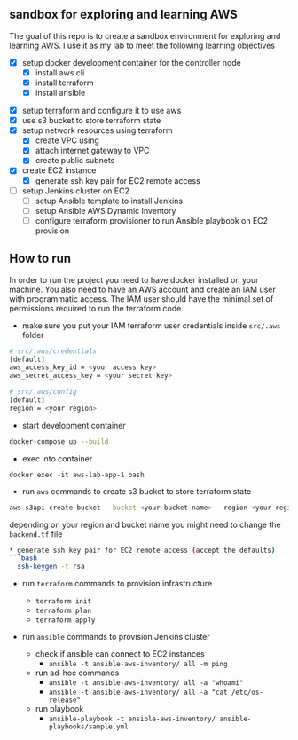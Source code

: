 ## sandbox for exploring and learning AWS

The goal of this repo is to create a sandbox environment for exploring and learning AWS. I use it as my lab to meet the following learning objectives
* [X] setup docker development container for the controller node
  - [X] install aws cli
  - [X] install terraform
  - [X] install ansible
- [X] setup terraform and configure it to use aws
- [X] use s3 bucket to store terraform state
- [X] setup network resources using terraform
  - [X] create VPC using
  - [X] attach internet gateway to VPC
  - [X] create public subnets
- [X] create EC2 instance 
  - [X] generate ssh key pair for EC2 remote access
- [ ] setup Jenkins cluster on EC2 
  - [ ] setup Ansible template to install Jenkins
  - [ ] setup Ansible AWS Dynamic Inventory
  - [ ] configure terraform provisioner to run Ansible playbook on EC2 provision

## How to run

In order to run the project you need to have docker installed on your machine.
You also need to have an AWS account and create an IAM user with programmatic access.
The IAM user should have the minimal set of permissions required to run the terraform code.

* make sure you put your IAM terraform user credentials inside `src/.aws` folder

```bash
# src/.aws/credentials
[default]
aws_access_key_id = <your access key>
aws_secret_access_key = <your secret key>

# src/.aws/config
[default]
region = <your region>
```

* start development container

```bash
docker-compose up --build
```

* exec into container

```
docker exec -it aws-lab-app-1 bash
```

* run `aws` commands to create s3 bucket to store terraform state

```bash
aws s3api create-bucket --bucket <your bucket name> --region <your region name> --create-bucket-configuration LocationConstraint=<your region name>
```

depending on your region and bucket name you might need to change the `backend.tf` file

```bash
* generate ssh key pair for EC2 remote access (accept the defaults)
```bash
  ssh-keygen -t rsa
```

* run `terraform` commands to provision infrastructure
  - `terraform init`
  - `terraform plan`
  - `terraform apply`

* run `ansible` commands to provision Jenkins cluster
  - check if ansible can connect to EC2 instances
    - `ansible -t ansible-aws-inventory/ all -m ping`
  - run ad-hoc commands
    - `ansible -t ansible-aws-inventory/ all -a "whoami"`
    - `ansible -t ansible-aws-inventory/ all -a "cat /etc/os-release"`
  - run playbook
    - `ansible-playbook -t ansible-aws-inventory/ ansible-playbooks/sample.yml`
